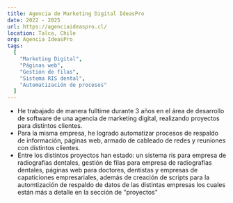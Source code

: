 ```yaml
---
title: Agencia de Marketing Digital IdeasPro
date: 2022 - 2025
url: https://agenciaideaspro.cl/
location: Talca, Chile
org: Agencia IdeasPro
tags:
  [
    "Marketing Digital",
    "Páginas web",
    "Gestión de filas",
    "Sistema RIS dental",
    "Automatización de procesos"
  ]
---
```


- He trabajado de manera fulltime durante 3 años en el área de desarrollo de software de una agencia de marketing digital, realizando proyectos para distintos clientes.
- Para la misma empresa, he logrado automatizar procesos de respaldo de información, páginas web, armado de cableado de redes y reuniones con distintos clientes.
- Entre los distintos proyectos han estado: un sistema ris para empresa de radiografías dentales, gestión de filas para empresa de radiografías dentales, páginas web para doctores, dentistas y empresas de capaticiones empresariales, además de creación de scripts para la automtización de respaldo de datos de las distintas empresas los cuales están más a detalle en la sección de "proyectos"
